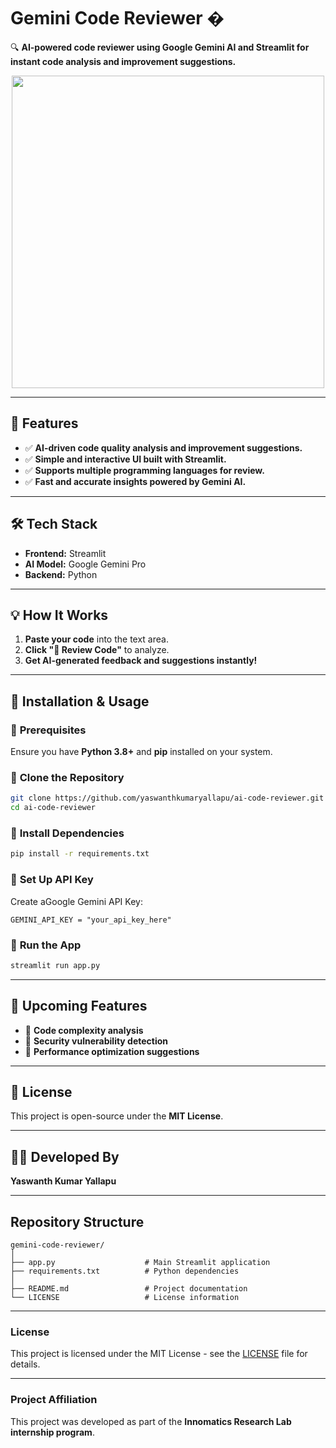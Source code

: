 # Gemini Code Reviewer �  
🔍 **AI-powered code reviewer using Google Gemini AI and Streamlit for instant code analysis and improvement suggestions.**

<div align="center">  
  <img src="https://cdn.prod.website-files.com/6751b9c40053fbf4219732d4/6785268fc609f619d0cddf4a_Generative-AI-for-Code-1-e1695724469521.jpeg" width="500">  
</div>  

---

## 📌 **Features**  
- ✅ **AI-driven code quality analysis and improvement suggestions.**  
- ✅ **Simple and interactive UI built with Streamlit.**  
- ✅ **Supports multiple programming languages for review.**  
- ✅ **Fast and accurate insights powered by Gemini AI.**  

---

## 🛠 **Tech Stack**  
- **Frontend:** Streamlit  
- **AI Model:** Google Gemini Pro  
- **Backend:** Python  

---

## 💡 **How It Works**  
1. **Paste your code** into the text area.  
2. **Click "🚀 Review Code"** to analyze.  
3. **Get AI-generated feedback and suggestions instantly!**  

---

## 🔧 **Installation & Usage**  

### 📌 **Prerequisites**  
Ensure you have **Python 3.8+** and **pip** installed on your system.  

### 📌 **Clone the Repository**  
```bash  
git clone https://github.com/yaswanthkumaryallapu/ai-code-reviewer.git  
cd ai-code-reviewer  
```  

### 📌 **Install Dependencies**  
```bash  
pip install -r requirements.txt  
```  

### 📌 **Set Up API Key**  
Create aGoogle Gemini API Key:  
```
GEMINI_API_KEY = "your_api_key_here"  
```  

### 📌 **Run the App**  
```bash  
streamlit run app.py  
```  

---

## 📌 **Upcoming Features**  
- 🚀 **Code complexity analysis**  
- 🚀 **Security vulnerability detection**  
- 🚀 **Performance optimization suggestions**  

---

## 📜 **License**  
This project is open-source under the **MIT License**.  

---

## 👨‍💻 **Developed By**  
**Yaswanth Kumar Yallapu**  

---

## Repository Structure  

```plaintext  
gemini-code-reviewer/  
│  
├── app.py                    # Main Streamlit application  
├── requirements.txt          # Python dependencies  
│  
├── README.md                 # Project documentation  
└── LICENSE                   # License information  
```  

---

### **License**  
This project is licensed under the MIT License - see the [LICENSE](./LICENSE) file for details.  

---

### **Project Affiliation**  
This project was developed as part of the **Innomatics Research Lab internship program**.
